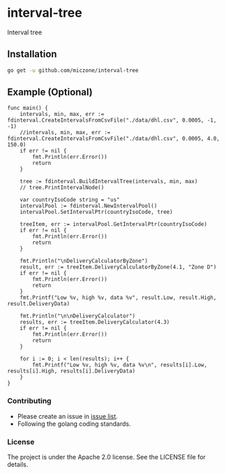 # interval-tree
Interval tree

## Installation

```bash
go get -u github.com/miczone/interval-tree
```

## Example (Optional)

```golang
func main() {
	intervals, min, max, err := fdinterval.CreateIntervalsFromCsvFile("./data/dhl.csv", 0.0005, -1, -1)
	//intervals, min, max, err := fdinterval.CreateIntervalsFromCsvFile("./data/dhl.csv", 0.0005, 4.0, 150.0)
	if err != nil {
		fmt.Println(err.Error())
		return
	}

	tree := fdinterval.BuildIntervalTree(intervals, min, max)
	// tree.PrintIntervalNode()

	var countryIsoCode string = "us"
	intervalPool := fdinterval.NewIntervalPool()
	intervalPool.SetIntervalPtr(countryIsoCode, tree)

	treeItem, err := intervalPool.GetIntervalPtr(countryIsoCode)
	if err != nil {
		fmt.Println(err.Error())
		return
	}

	fmt.Println("\nDeliveryCalculatorByZone")
	result, err := treeItem.DeliveryCalculatorByZone(4.1, "Zone D")
	if err != nil {
		fmt.Println(err.Error())
		return
	}
	fmt.Printf("Low %v, high %v, data %v", result.Low, result.High, result.DeliveryData)

	fmt.Println("\n\nDeliveryCalculator")
	results, err := treeItem.DeliveryCalculator(4.3)
	if err != nil {
		fmt.Println(err.Error())
		return
	}

	for i := 0; i < len(results); i++ {
		fmt.Printf("Low %v, high %v, data %v\n", results[i].Low, results[i].High, results[i].DeliveryData)
	}
}
```

### Contributing
- Please create an issue in <a href="https://github.com/miczone/interval-tree/issues">issue list</a>.
- Following the golang coding standards. 

### License
The project is under the Apache 2.0 license. See the LICENSE file for details.
